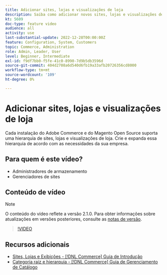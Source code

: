 ```yaml
---
title: Adicionar sites, lojas e visualizações de loja
description: Saiba como adicionar novos sites, lojas e visualizações de acordo com as necessidades de sua empresa.
kt: 5609
doc-type: feature video
audience: all
activity: use
last-substantial-update: 2022-12-28T00:00:00Z
feature: Configuration, System, Customers
topic: Commerce, Administration
role: Admin, Leader, User
level: Beginner, Intermediate
exl-id: f9df7bb0-f5fe-41c0-8990-7d9b5db3596d
source-git-commit: 404d2708a6d540d6fb19a33afb20726356cd8000
workflow-type: tm+mt
source-wordcount: '109'
ht-degree: 0%

---
```


# Adicionar sites, lojas e visualizações de loja

Cada instalação do Adobe Commerce e do Magento Open Source suporta uma hierarquia de sites, lojas e visualizações de loja. Crie e expanda essa hierarquia de acordo com as necessidades da sua empresa.

## Para quem é este vídeo?

- Administradores de armazenamento
- Gerenciadores de sites

## Conteúdo de vídeo

>[!NOTE]
>
>O conteúdo do vídeo reflete a versão 2.1.0. Para obter informações sobre atualizações em versões posteriores, consulte as [notas de versão](https://experienceleague.adobe.com/docs/commerce-operations/release/notes/overview.html?lang=pt-BR).

>[!VIDEO](https://video.tv.adobe.com/v/35787?quality=12&learn=on)

## Recursos adicionais

- [Sites, Lojas e Exibições - [!DNL Commerce] Guia de Introdução](https://experienceleague.adobe.com/docs/commerce-admin/start/setup/websites-stores-views.html?lang=pt-BR)
- [Categoria raiz e hierarquia - [!DNL Commerce] Guia de Gerenciamento de Catálogo](https://experienceleague.adobe.com/docs/commerce-admin/catalog/categories/category-root.html?lang=pt-BR)
